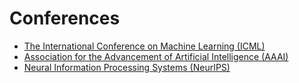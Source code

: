 # Conferences

- [The International Conference on Machine Learning (ICML)](https://icml.cc/)
- [Association for the Advancement of Artificial Intelligence (AAAI)](https://aaai.org/Conferences/AAAI/aaai.php)
- [Neural Information Processing Systems (NeurIPS)](https://neurips.cc/)
